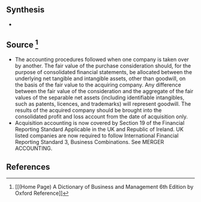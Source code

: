 ## Synthesis
- 
## Source [^1]
- The accounting procedures followed when one company is taken over by another. The fair value of the purchase consideration should, for the purpose of consolidated financial statements, be allocated between the underlying net tangible and intangible assets, other than goodwill, on the basis of the fair value to the acquiring company. Any difference between the fair value of the consideration and the aggregate of the fair values of the separable net assets (including identifiable intangibles, such as patents, licences, and trademarks) will represent goodwill. The results of the acquired company should be brought into the consolidated profit and loss account from the date of acquisition only.
- Acquisition accounting is now covered by Section 19 of the Financial Reporting Standard Applicable in the UK and Republic of Ireland. UK listed companies are now required to follow International Financial Reporting Standard 3, Business Combinations. See MERGER ACCOUNTING.
## References

[^1]: [[(Home Page) A Dictionary of Business and Management 6th Edition by Oxford Reference]]